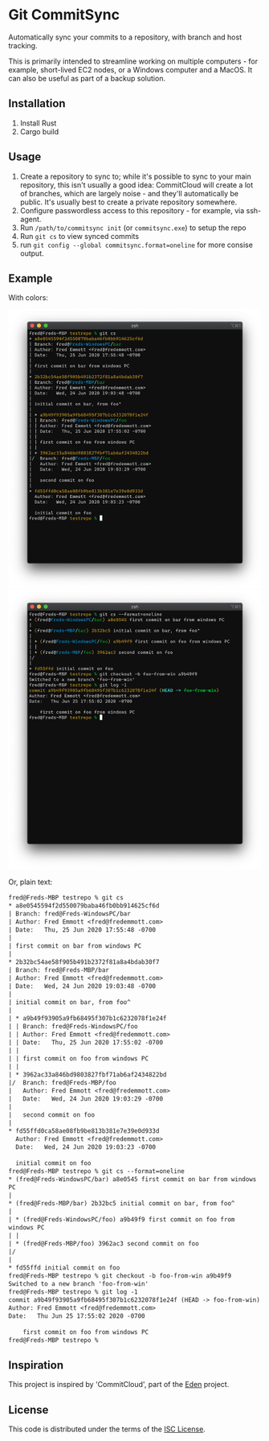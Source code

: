 # Git CommitSync

Automatically sync your commits to a repository, with branch and
host tracking.

This is primarily intended to streamline working on multiple computers -
for example, short-lived EC2 nodes, or a Windows computer and a MacOS. It
can also be useful as part of a backup solution.

## Installation

1. Install Rust
2. Cargo build

## Usage

1. Create a repository to sync to; while it's possible to sync to your main
  repository, this isn't usually a good idea: CommitCloud will create a lot
  of branches, which are largely noise - and they'll automatically be public.
  It's usually best to create a private repository somewhere.
2. Configure passwordless access to this repository - for example, via ssh-agent.
3. Run `/path/to/commitsync init` (or `commitsync.exe`) to setup the repo
4. Run `git cs` to view synced commits
5. run `git config --global commitsync.format=oneline` for more consise output.

## Example

With colors:

![long-form output](long-form.png)
![--oneline and checkout](short-form-checkout.png)

Or, plain text:

```
fred@Freds-MBP testrepo % git cs 
* a8e0545594f2d550079baba46fb0bb914625cf6d 
| Branch: fred@Freds-WindowsPC/bar 
| Author: Fred Emmott <fred@fredemmott.com> 
| Date:   Thu, 25 Jun 2020 17:55:48 -0700 
|  
| first commit on bar from windows PC 
|  
* 2b32bc54ae58f905b491b2372f81a8a4bdab30f7 
| Branch: fred@Freds-MBP/bar 
| Author: Fred Emmott <fred@fredemmott.com> 
| Date:   Wed, 24 Jun 2020 19:03:48 -0700 
|  
| initial commit on bar, from foo^ 
|  
| * a9b49f93905a9fb68495f307b1c6232078f1e24f 
| | Branch: fred@Freds-WindowsPC/foo 
| | Author: Fred Emmott <fred@fredemmott.com> 
| | Date:   Thu, 25 Jun 2020 17:55:02 -0700 
| |  
| | first commit on foo from windows PC 
| |  
| * 3962ac33a846bd9803827fbf71ab6af2434822bd 
|/  Branch: fred@Freds-MBP/foo 
|   Author: Fred Emmott <fred@fredemmott.com> 
|   Date:   Wed, 24 Jun 2020 19:03:29 -0700 
|    
|   second commit on foo 
|    
* fd55ffd0ca58ae08fb9be813b381e7e39e0d933d 
  Author: Fred Emmott <fred@fredemmott.com> 
  Date:   Wed, 24 Jun 2020 19:03:23 -0700 
   
  initial commit on foo 
fred@Freds-MBP testrepo % git cs --format=oneline 
* (fred@Freds-WindowsPC/bar) a8e0545 first commit on bar from windows PC 
|  
* (fred@Freds-MBP/bar) 2b32bc5 initial commit on bar, from foo^ 
|  
| * (fred@Freds-WindowsPC/foo) a9b49f9 first commit on foo from windows PC 
| |  
| * (fred@Freds-MBP/foo) 3962ac3 second commit on foo 
|/   
|    
* fd55ffd initial commit on foo 
fred@Freds-MBP testrepo % git checkout -b foo-from-win a9b49f9 
Switched to a new branch 'foo-from-win' 
fred@Freds-MBP testrepo % git log -1 
commit a9b49f93905a9fb68495f307b1c6232078f1e24f (HEAD -> foo-from-win)
Author: Fred Emmott <fred@fredemmott.com> 
Date:   Thu Jun 25 17:55:02 2020 -0700 
 
    first commit on foo from windows PC 
fred@Freds-MBP testrepo %
```

## Inspiration

This project is inspired by 'CommitCloud', part of the
[Eden](https://github.com/facebookexperimental/eden/) project.

## License

This code is distributed under the terms of the
[ISC License](LICENSE).
